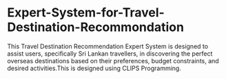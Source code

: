 # Expert-System-for-Travel-Destination-Recommondation

This Travel Destination Recommendation Expert System is designed to assist users, specifically Sri Lankan travellers, in discovering the perfect overseas destinations based on their preferences, budget constraints, and desired activities.This is designed using CLIPS Programming.

